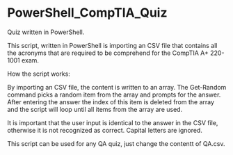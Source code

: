 # PowerShell_CompTIA_Quiz
Quiz written in PowerShell.

This script, written in PowerShell is importing an CSV file that contains all the acronyms
that are required to be comprehend for the CompTIA A+ 220-1001 exam.

How the script works:

By importing an CSV file, the content is written to an array. The Get-Random command picks a random item from the array and prompts for
the answer. After entering the answer the index of this item is deleted from the array and the script will loop until all items from the array are used.

It is important that the user input is identical to the answer in the CSV file, otherwise it is not recognized as correct. 
Capital letters are ignored.

This script can be used for any QA quiz, just change the contentt of QA.csv.
